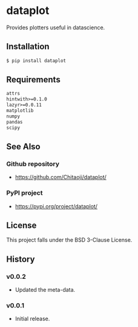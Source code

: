 # dataplot
Provides plotters useful in datascience.

## Installation
```sh
$ pip install dataplot
```

## Requirements
```txt
attrs
hintwith>=0.1.0
lazyr>=0.0.11
matplotlib
numpy
pandas
scipy
```

## See Also
### Github repository
* https://github.com/Chitaoji/dataplot/

### PyPI project
* https://pypi.org/project/dataplot/

## License
This project falls under the BSD 3-Clause License.

## History

### v0.0.2
* Updated the meta-data.

### v0.0.1
* Initial release.